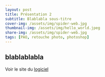 ```yaml
---
layout: post
title: Présentation 2 
subtitle: Blablabla sous-titre
cover-img: /assets/img/spider-web.jpg
thumbnail-img: /assets/img/hello_world.jpeg
share-img: /assets/img/spider-web.jpg
tags: [PAO, retouche photo, photoshop]
---
```


## blablablabla 

Voir le site du [logiciel](https://www.adobe.com/fr/products/photoshop/landpb.html?gclid=CjwKCAiA7IGcBhA8EiwAFfUDsfodXvFl72olfM6LZ9ObKtgwlB0FSG5j6T4FDbzoHn3UlZXk8ac7ERoCEEsQAvD_BwE&mv=search&mv=search&sdid=LZ32SYVR&ef_id=CjwKCAiA7IGcBhA8EiwAFfUDsfodXvFl72olfM6LZ9ObKtgwlB0FSG5j6T4FDbzoHn3UlZXk8ac7ERoCEEsQAvD_BwE:G:s&s_kwcid=AL!3085!3!341240721086!e!!g!!adobe%20photoshop!1435912275!56537390339)
